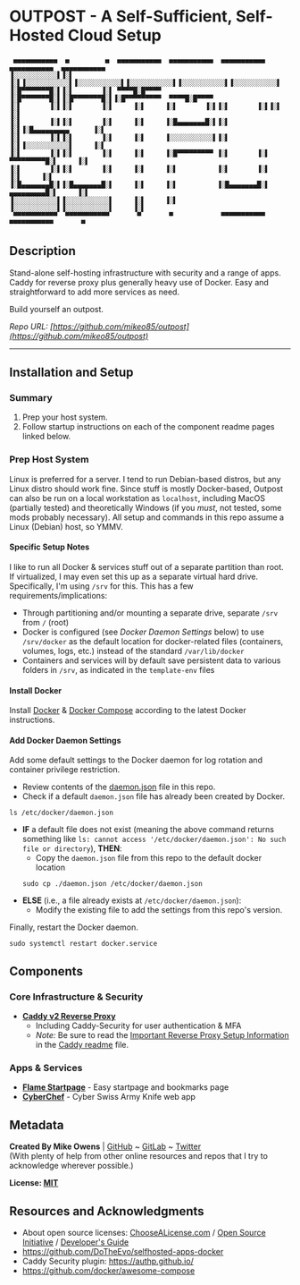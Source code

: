 # OUTPOST - A Self-Sufficient, Self-Hosted Cloud Setup
```
 ▄▄▄▄▄▄▄▄▄▄▄  ▄         ▄  ▄▄▄▄▄▄▄▄▄▄▄  ▄▄▄▄▄▄▄▄▄▄▄  ▄▄▄▄▄▄▄▄▄▄▄  ▄▄▄▄▄▄▄▄▄▄▄  ▄▄▄▄▄▄▄▄▄▄▄ 
▐░░░░░░░░░░░▌▐░▌       ▐░▌▐░░░░░░░░░░░▌▐░░░░░░░░░░░▌▐░░░░░░░░░░░▌▐░░░░░░░░░░░▌▐░░░░░░░░░░░▌
▐░█▀▀▀▀▀▀▀█░▌▐░▌       ▐░▌ ▀▀▀▀█░█▀▀▀▀ ▐░█▀▀▀▀▀▀▀█░▌▐░█▀▀▀▀▀▀▀█░▌▐░█▀▀▀▀▀▀▀▀▀  ▀▀▀▀█░█▀▀▀▀ 
▐░▌       ▐░▌▐░▌       ▐░▌     ▐░▌     ▐░▌       ▐░▌▐░▌       ▐░▌▐░▌               ▐░▌     
▐░▌       ▐░▌▐░▌       ▐░▌     ▐░▌     ▐░█▄▄▄▄▄▄▄█░▌▐░▌       ▐░▌▐░█▄▄▄▄▄▄▄▄▄      ▐░▌     
▐░▌       ▐░▌▐░▌       ▐░▌     ▐░▌     ▐░░░░░░░░░░░▌▐░▌       ▐░▌▐░░░░░░░░░░░▌     ▐░▌     
▐░▌       ▐░▌▐░▌       ▐░▌     ▐░▌     ▐░█▀▀▀▀▀▀▀▀▀ ▐░▌       ▐░▌ ▀▀▀▀▀▀▀▀▀█░▌     ▐░▌     
▐░▌       ▐░▌▐░▌       ▐░▌     ▐░▌     ▐░▌          ▐░▌       ▐░▌          ▐░▌     ▐░▌     
▐░█▄▄▄▄▄▄▄█░▌▐░█▄▄▄▄▄▄▄█░▌     ▐░▌     ▐░▌          ▐░█▄▄▄▄▄▄▄█░▌ ▄▄▄▄▄▄▄▄▄█░▌     ▐░▌     
▐░░░░░░░░░░░▌▐░░░░░░░░░░░▌     ▐░▌     ▐░▌          ▐░░░░░░░░░░░▌▐░░░░░░░░░░░▌     ▐░▌     
 ▀▀▀▀▀▀▀▀▀▀▀  ▀▀▀▀▀▀▀▀▀▀▀       ▀       ▀            ▀▀▀▀▀▀▀▀▀▀▀  ▀▀▀▀▀▀▀▀▀▀▀       ▀      
```
<!-- Ascii Text: Electronic font from https://www.coolgenerator.com/ascii-text-generator -->

## Description

Stand-alone self-hosting infrastructure with security and a range of apps. Caddy for reverse proxy plus generally heavy use of Docker. Easy and straightforward to add more services as need.

Build yourself an outpost.

*Repo URL: [https://github.com/mikeo85/outpost](https://github.com/mikeo85/outpost)*

* * * * *

## Installation and Setup

### Summary

1. Prep your host system.
2. Follow startup instructions on each of the component readme pages linked below.

### Prep Host System

Linux is preferred for a server. I tend to run Debian-based distros, but any Linux distro should work fine. Since stuff is mostly Docker-based, Outpost can also be run on a local workstation as `localhost`, including MacOS (partially tested) and theoretically Windows (if you *must*, not tested, some mods probably necessary). All setup and commands in this repo assume a Linux (Debian) host, so YMMV.

#### Specific Setup Notes

I like to run all Docker & services stuff out of a separate partition than root. If virtualized, I may even set this up as a separate virtual hard drive. Specifically, I'm using `/srv` for this. This has a few requirements/implications:
- Through partitioning and/or mounting a separate drive, separate `/srv` from `/` (root)
- Docker is configured (see *Docker Daemon Settings* below) to use `/srv/docker` as the default location for docker-related files (containers, volumes, logs, etc.) instead of the standard `/var/lib/docker`
- Containers and services will by default save persistent data to various folders in `/srv`, as indicated in the `template-env` files

#### Install Docker

Install [Docker](https://docs.docker.com/get-docker/) & [Docker Compose](https://docs.docker.com/compose/install/) according to the latest Docker instructions.

#### Add Docker Daemon Settings

Add some default settings to the Docker daemon for log rotation and container privilege restriction.

- Review contents of the [daemon.json](./daemon.json) file in this repo.
- Check if a default `daemon.json` file has already been created by Docker.
```shell
ls /etc/docker/daemon.json
```
- **IF** a default file does not exist (meaning the above command returns something like `ls: cannot access '/etc/docker/daemon.json': No such file or directory`), **THEN**:
	- Copy the `daemon.json` file from this repo to the default docker location
	```shell
	sudo cp ./daemon.json /etc/docker/daemon.json
	```
- **ELSE** (i.e., a file already exists at `/etc/docker/daemon.json`):
	- Modify the existing file to add the settings from this repo's version.

Finally, restart the Docker daemon.
```shell
sudo systemctl restart docker.service
```

## Components

### Core Infrastructure & Security

- **[Caddy v2 Reverse Proxy](./caddy/)**
   - Including Caddy-Security for user authentication & MFA
   - *Note:* Be sure to read the [Important Reverse Proxy Setup Information](./caddy/readme.md#important-reverse-proxy-setup-information) in the [Caddy readme](./caddy/readme.md) file.

<!-- ### Databases -->

<!-- - **[PostgreSQL and pgAdmin](./postgres/)** -->

### Apps & Services

- **[Flame Startpage](./flame/)** - Easy startpage and bookmarks page
- **[CyberChef](./cyberchef/)** - Cyber Swiss Army Knife web app
<!-- - **[Budibase](./budibase/)** - low-code platform -->

## Metadata

**Created By Mike Owens** | [GitHub](https://github.com/mikeo85) ~ [GitLab](https://gitlab.com/mikeo85) ~ [Twitter](https://twitter.com/quietmike8192)  
(With plenty of help from other online resources and repos that I try to acknowledge wherever possible.)

**License: [MIT](LICENSE)**

<!-- **Version History:** See [commits](../../commits) or [release history](../../releases). -->

## Resources and Acknowledgments

- About open source licenses: [ChooseALicense.com](https://choosealicense.com) / [Open Source Initiative](https://opensource.org/licenses) / [Developer's Guide](https://www.toptal.com/open-source/developers-guide-to-open-source-licenses)
- https://github.com/DoTheEvo/selfhosted-apps-docker
- Caddy Security plugin: https://authp.github.io/
- https://github.com/docker/awesome-compose
